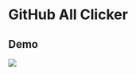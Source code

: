 # GitHub All Clicker

## Demo

![](https://github.com/kamuiroeru/github-all-clicker/blob/main/documents/main.gif)
